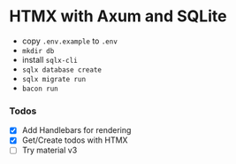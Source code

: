 # HTMX with Axum and SQLite

- copy `.env.example` to `.env`
- `mkdir db`
- install `sqlx-cli`
- `sqlx database create`
- `sqlx migrate run`
- `bacon run`

### Todos

- [x] Add Handlebars for rendering
- [x] Get/Create todos with HTMX
- [ ] Try material v3
